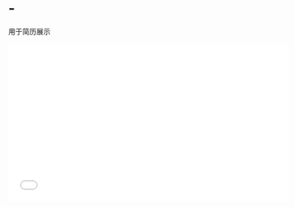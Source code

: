 # -

用于简历展示

<iframe width="560" height="315" src="/屏幕录制 2024-11-03 044000.mp4" frameborder="0" allow="accelerometer; autoplay; clipboard-write; encrypted-media; gyroscope; picture-in-picture" allowfullscreen></iframe>
